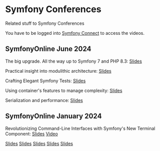 # Symfony Conferences
Related stuff to Symfony Conferences

You have to be logged into [Symfony Connect](https://connect.symfony.com/login) to access the videos.

## SymfonyOnline June 2024

The big upgrade. All the way up to Symfony 7 and PHP 8.3:
[Slides](https://speakerdeck.com/barelon/the-big-upgrade-all-the-way-up-to-symfony-7-and-php-8-dot-3)

Practical insight into modulithic architecture:
[Slides](https://speakerdeck.com/maxbeckers/practical-insight-into-modulithic-architecture)

Crafting Elegant Symfony Tests: 
[Slides](https://speakerdeck.com/kbond/crafting-elegant-symfony-tests)

Using container's features to manage complexity:
[Slides](https://haru-atari.com/files/conferences/advanced-symfony-container.pdf)

Serialization and performance:
[Slides](https://slides.com/mathiasarlaud/symfony-live-un-serializer-sous-steroides-21e5b7)

## SymfonyOnline January 2024

Revolutionizing Command-Line Interfaces with Symfony's New Terminal Component:
[Slides](https://speakerdeck.com/fabpot/the-symfony-terminal-component) 
[Video](https://live.symfony.com/account/replay/video/900)

[Slides]()
[Slides]()
[Slides]()
[Slides]()
[Slides]()
